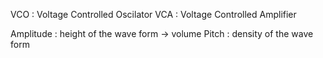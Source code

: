 VCO : Voltage Controlled Oscilator
VCA : Voltage Controlled Amplifier

Amplitude : height of the wave form -> volume
Pitch : density of the wave form 
